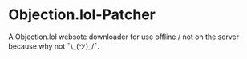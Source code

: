 # Objection.lol-Patcher
A Objection.lol websote downloader for use offline / not on the server because why not ¯\\\_(ツ)\_/¯.
